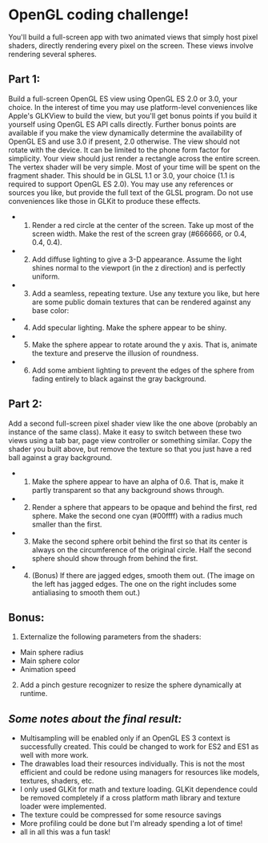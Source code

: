 # OpenGL coding challenge!

You'll build a full-screen app with two animated views that simply host pixel shaders, directly rendering every pixel on the screen. These views involve rendering several spheres.

## Part 1:

Build a full-screen OpenGL ES view using OpenGL ES 2.0 or 3.0, your choice. In the interest of time you may use platform-level conveniences like Apple's GLKView to build the view, but you'll get bonus points if you build it yourself using OpenGL ES API calls directly. Further bonus points are available if you make the view dynamically determine the availability of OpenGL ES and use 3.0 if present, 2.0 otherwise. The view should not rotate with the device. It can be limited to the phone form factor for simplicity.
Your view should just render a rectangle across the entire screen. The vertex shader will be very simple. Most of your time will be spent on the fragment shader. This should be in GLSL 1.1 or 3.0, your choice (1.1 is required to support OpenGL ES 2.0). You may use any references or sources you like, but provide the full text of the GLSL program. Do not use conveniences like those in GLKit to produce these effects.

- 1. Render a red circle at the center of the screen. Take up most of the screen width. Make the rest of the screen gray (#666666, or 0.4, 0.4, 0.4).
- 2. Add diffuse lighting to give a 3-D appearance. Assume the light shines normal to the viewport (in the z direction) and is perfectly uniform.
- 3. Add a seamless, repeating texture. Use any texture you like, but here are some public domain textures that can be rendered against any base color:
- 4. Add specular lighting. Make the sphere appear to be shiny.
- 5. Make the sphere appear to rotate around the y axis. That is, animate the texture and preserve the illusion of roundness.
- 6. Add some ambient lighting to prevent the edges of the sphere from fading entirely to black against the gray background.

## Part 2:

Add a second full-screen pixel shader view like the one above (probably an instance of the same class). Make it easy to switch between these two views using a tab bar, page view controller or something similar. Copy the shader you built above, but remove the texture so that you just have a red ball against a gray background.

- 1. Make the sphere appear to have an alpha of 0.6. That is, make it partly transparent so that any background shows through.
- 2. Render a sphere that appears to be opaque and behind the first, red sphere. Make the second one cyan (#00ffff) with a radius much smaller than the first.
- 3. Make the second sphere orbit behind the first so that its center is always on the circumference of the original circle. Half the second sphere should show through from behind the first.
- 4. (Bonus) If there are jagged edges, smooth them out. (The image on the left has jagged edges. The one on the right includes some antialiasing to smooth them out.)

## Bonus:

1. Externalize the following parameters from the shaders:
 - Main sphere radius
 - Main sphere color
 - Animation speed

2. Add a pinch gesture recognizer to resize the sphere dynamically at runtime.

## *Some notes about the final result:*

- Multisampling will be enabled only if an OpenGL ES 3 context is successfully created.  This could be changed to work for ES2 and ES1 as well with more work.
- The drawables load their resources individually.  This is not the most efficient and could be redone using managers for resources like models, textures, shaders, etc.
- I only used GLKit for math and texture loading.  GLKit dependence could be removed completely if a cross platform math library and texture loader were implemented.
- The texture could be compressed for some resource savings
- More profiling could be done but I'm already spending a lot of time!
- all in all this was a fun task!

